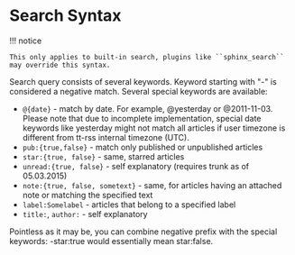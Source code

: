 # Search Syntax

!!! notice

    This only applies to built-in search, plugins like ``sphinx_search`` may override this syntax.

Search query consists of several keywords. Keyword starting with "-" is
considered a negative match. Several special keywords are available:

* ``@{date}`` - match by date. For example, @yesterday or @2011-11-03. Please note that due to incomplete implementation, special date keywords like yesterday might not match all articles if user timezone is different from tt-rss internal timezone (UTC).
* ``pub:{true,false}`` - match only published or unpublished articles
* ``star:{true, false}`` - same, starred articles
* ``unread:{true, false}`` - self explanatory (requires trunk as of 05.03.2015)
* ``note:{true, false, sometext}`` - same, for articles having an attached note or matching the specified text
* ``label:Somelabel`` - articles that belong to a specified label
* ``title:``, ``author:`` - self explanatory

Pointless as it may be, you can combine negative prefix with the special
keywords: -star:true would essentially mean star:false.
